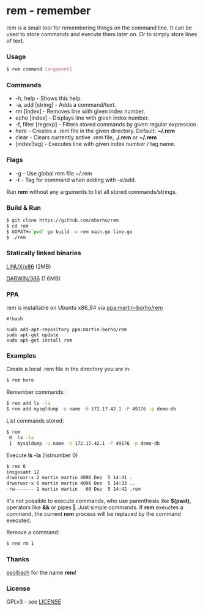 # rem - remember

rem is a small tool for remembering things on the command line. It can be used to store commands and execute them later on. Or to simply store lines of text.

### Usage
```sh
$ rem command [argument]
```

### Commands

*    -h, help - Shows this help.
*    -a, add [string] - Adds a command/text.
*    rm [index] - Removes line with given index number.
*    echo [index] - Displays line with given index number.
*    -f, filter [regexp] - Filters stored commands by given regular expression.
*    here - Creates a .rem file in the given directory. Default: **~/.rem**
*    clear - Clears currently active .rem file, **./.rem** or **~/.rem**
*    [index|tag] - Executes line with given index number / tag name.

### Flags

* -g - Use global rem file ~/.rem
* -t - Tag for command when adding with -a/add.


Run **rem** without any arguments to list all stored commands/strings.

### Build & Run

```sh
$ git clone https://github.com/mborho/rem
$ cd rem
$ GOPATH=`pwd` go build -o rem main.go line.go
$ ./rem
```

### Statically linked binaries 

[LINUX/x86](https://raw.githubusercontent.com/mborho/rem/master/bin/linux_amd64/rem) (2MB)

[DARWIN/386](https://raw.githubusercontent.com/mborho/rem/master/bin/linux_darwin/rem) (1.6MB)


### PPA ##
rem is installable on Ubuntu x86_64 via [ppa:martin-borho/rem](https://launchpad.net/~martin-borho/+archive/ubuntu/rem)


```
#!bash

sudo add-apt-repository ppa:martin-borho/rem
sudo apt-get update
sudo apt-get install rem
```

### Examples

Create a local .rem file in the directory you are in:
```sh
$ rem here
```
Remember commands:
```sh
$ rem add ls -la
$ rem add mysqldump -u name -h 172.17.42.1 -P 49176 -p demo-db
```
List commands stored:
```sh
$ rem
 0  ls -la
 1  mysqldump -u name -h 172.17.42.1 -P 49176 -p demo-db
```
Execute **ls -la** (listnumber 0)
```sh
$ rem 0
insgesamt 12
drwxrwxr-x 2 martin martin 4096 Dez  5 14:41 .
drwxrwxr-x 6 martin martin 4096 Dez  5 14:33 ..
-rw------- 1 martin martin   60 Dez  5 14:42 .rem
```
It's not possible to execute commands, who use parenthesis like **$(pwd)**, operators like **&&** or pipes **|**. Just simple commands. If **rem** exeuctes a command, the current **rem** process will be replaced by the command executed.

Remove a command:
```sh
$ rem rm 1
```

### Thanks

[psolbach](https://github.com/psolbach) for the name **rem**!

### License

GPLv3 - see [LICENSE](https://raw.githubusercontent.com/mborho/rem/master/LICENSE)

